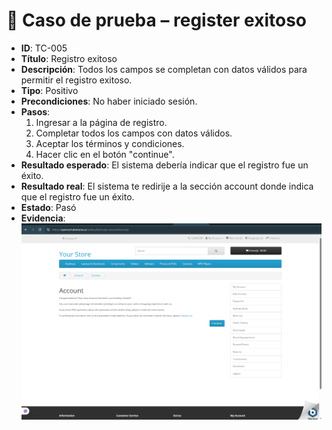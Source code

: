 # 🧪 Caso de prueba – register exitoso

- **ID**: TC-005
- **Título**: Registro exitoso
- **Descripción**: Todos los campos se completan con datos válidos para permitir el registro exitoso.
- **Tipo**: Positivo
- **Precondiciones**: No haber iniciado sesión.
- **Pasos**:
  1. Ingresar a la página de registro.
  2. Completar todos los campos con datos válidos.
  3. Aceptar los términos y condiciones.
  4. Hacer clic en el botón "continue".
- **Resultado esperado**: El sistema debería indicar que el registro fue un éxito.
- **Resultado real**: El sistema te redirije a la sección account donde indica que el registro fue un éxito.
- **Estado**: Pasó
- **Evidencia**: ![captura](../evidencias/captura-registro-exitoso.png)